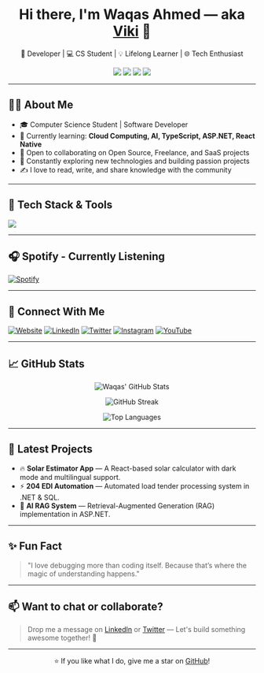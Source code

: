 <h1 align="center">Hi there, I'm Waqas Ahmed — aka <a href="https://iswaqasahmed.surge.sh/" target="_blank">Viki</a> 👋</h1>

<p align="center">
🚀 Developer | 💻 CS Student | 💡 Lifelong Learner | 🌐 Tech Enthusiast
</p>

<p align="center">
  <a href="https://iswaqasahmed.surge.sh/"><img src="https://img.shields.io/badge/Portfolio-iswaqasahmed.surge.sh-blue?style=for-the-badge&logo=internetexplorer"></a>
  <a href="https://linkedin.com/in/waqas-ahmed-1a8b24162/"><img src="https://img.shields.io/badge/LinkedIn-blue?style=for-the-badge&logo=linkedin"></a>
  <a href="https://twitter.com/amwaqasahmed"><img src="https://img.shields.io/badge/Twitter-%231DA1F2.svg?style=for-the-badge&logo=Twitter&logoColor=white"></a>
  <a href="https://instagram.com/amwaqasahmed"><img src="https://img.shields.io/badge/Instagram-%23E4405F.svg?style=for-the-badge&logo=Instagram&logoColor=white"></a>
</p>

---

## 👨‍💻 About Me

- 🎓 Computer Science Student | Software Developer
- 🚀 Currently learning: **Cloud Computing, AI, TypeScript, ASP.NET, React Native**
- 🤝 Open to collaborating on Open Source, Freelance, and SaaS projects
- 🧠 Constantly exploring new technologies and building passion projects
- ✍️ I love to read, write, and share knowledge with the community

---

## 🧰 Tech Stack & Tools

<p align="left">
  <img src="https://skillicons.dev/icons?i=html,css,js,ts,react,next,nodejs,express,mongodb,mysql,azure,aws,dotnet,github,git,figma,vscode" />
</p>

---

## 🎧 Spotify - Currently Listening

[![Spotify](https://now-playing-codestackr.vercel.app/api/spotify-playing)](https://open.spotify.com/user/swyqyimdc12jajde4vpwd2x1b)

---

## 🔗 Connect With Me

<p>
  <a href="https://iswaqasahmed.surge.sh/"><img alt="Website" src="https://img.shields.io/badge/Website-%2312100E.svg?style=for-the-badge&logo=firefox&logoColor=white" /></a>
  <a href="https://linkedin.com/in/waqas-ahmed-1a8b24162/"><img alt="LinkedIn" src="https://img.shields.io/badge/LinkedIn-%230077B5.svg?style=for-the-badge&logo=linkedin&logoColor=white" /></a>
  <a href="https://twitter.com/amwaqasahmed"><img alt="Twitter" src="https://img.shields.io/badge/Twitter-%231DA1F2.svg?style=for-the-badge&logo=Twitter&logoColor=white" /></a>
  <a href="https://instagram.com/amwaqasahmed"><img alt="Instagram" src="https://img.shields.io/badge/Instagram-%23E4405F.svg?style=for-the-badge&logo=Instagram&logoColor=white" /></a>
  <a href="https://www.youtube.com/channel/UCwrhYGsnrA5o-fqPIzRo_GA"><img alt="YouTube" src="https://img.shields.io/badge/YouTube-%23FF0000.svg?style=for-the-badge&logo=YouTube&logoColor=white" /></a>
</p>

---

## 📈 GitHub Stats

<p align="center">
  <img src="https://github-readme-stats.vercel.app/api?username=isWaqasAhmed&show_icons=true&theme=tokyonight&hide_border=true" alt="Waqas' GitHub Stats" />
</p>

<p align="center">
  <img src="https://streak-stats.demolab.com/?user=isWaqasAhmed&theme=tokyonight&hide_border=true" alt="GitHub Streak" />
</p>

<p align="center">
  <img src="https://github-readme-stats.vercel.app/api/top-langs/?username=isWaqasAhmed&layout=compact&theme=tokyonight&hide_border=true" alt="Top Languages" />
</p>

---

## 🚀 Latest Projects

- 🔥 **Solar Estimator App** — A React-based solar calculator with dark mode and multilingual support.
- ⚡ **204 EDI Automation** — Automated load tender processing system in .NET & SQL.
- 🧠 **AI RAG System** — Retrieval-Augmented Generation (RAG) implementation in ASP.NET.

---

## ✨ Fun Fact

> "I love debugging more than coding itself. Because that’s where the magic of understanding happens."

---

## 📫 Want to chat or collaborate?

> Drop me a message on [LinkedIn](https://linkedin.com/in/waqas-ahmed-1a8b24162) or [Twitter](https://twitter.com/amwaqasahmed) — Let's build something awesome together! 🚀

---

<p align="center">⭐️ If you like what I do, give me a star on <a href="https://github.com/isWaqasAhmed">GitHub</a>!</p>
